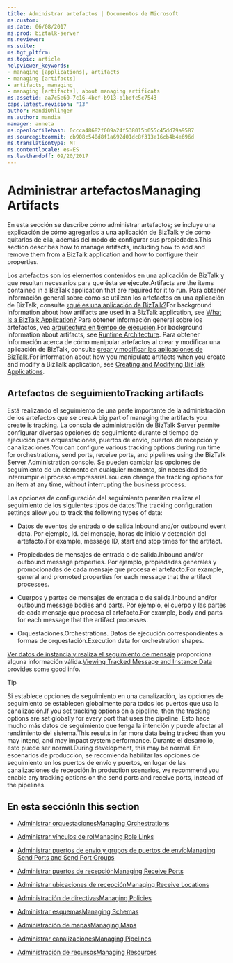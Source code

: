 ```yaml
---
title: Administrar artefactos | Documentos de Microsoft
ms.custom: 
ms.date: 06/08/2017
ms.prod: biztalk-server
ms.reviewer: 
ms.suite: 
ms.tgt_pltfrm: 
ms.topic: article
helpviewer_keywords:
- managing [applications], artifacts
- managing [artifacts]
- artifacts, managing
- managing [artifacts], about managing artificats
ms.assetid: aa7c5e60-7c16-4bcf-b913-b1bdfc5c7543
caps.latest.revision: "13"
author: MandiOhlinger
ms.author: mandia
manager: anneta
ms.openlocfilehash: 0ccca48682f009a24f538015b055c45dd79a9587
ms.sourcegitcommit: cb908c540d8f1a692d01dc8f313e16cb4b4e696d
ms.translationtype: MT
ms.contentlocale: es-ES
ms.lasthandoff: 09/20/2017
---
```

# <a name="managing-artifacts"></a><span data-ttu-id="aad75-102">Administrar artefactos</span><span class="sxs-lookup"><span data-stu-id="aad75-102">Managing Artifacts</span></span>
<span data-ttu-id="aad75-103">En esta sección se describe cómo administrar artefactos; se incluye una explicación de cómo agregarlos a una aplicación de BizTalk y de cómo quitarlos de ella, además del modo de configurar sus propiedades.</span><span class="sxs-lookup"><span data-stu-id="aad75-103">This section describes how to manage artifacts, including how to add and remove them from a BizTalk application and how to configure their properties.</span></span>  
  
 <span data-ttu-id="aad75-104">Los artefactos son los elementos contenidos en una aplicación de BizTalk y que resultan necesarios para que ésta se ejecute.</span><span class="sxs-lookup"><span data-stu-id="aad75-104">Artifacts are the items contained in a BizTalk application that are required for it to run.</span></span> <span data-ttu-id="aad75-105">Para obtener información general sobre cómo se utilizan los artefactos en una aplicación de BizTalk, consulte [¿qué es una aplicación de BizTalk?](../core/what-is-a-biztalk-application.md)</span><span class="sxs-lookup"><span data-stu-id="aad75-105">For background information about how artifacts are used in a BizTalk application, see [What Is a BizTalk Application?](../core/what-is-a-biztalk-application.md)</span></span> <span data-ttu-id="aad75-106">Para obtener información general sobre los artefactos, vea [arquitectura en tiempo de ejecución](../core/runtime-architecture.md).</span><span class="sxs-lookup"><span data-stu-id="aad75-106">For background information about artifacts, see [Runtime Architecture](../core/runtime-architecture.md).</span></span> <span data-ttu-id="aad75-107">Para obtener información acerca de cómo manipular artefactos al crear y modificar una aplicación de BizTalk, consulte [crear y modificar las aplicaciones de BizTalk](../core/creating-and-modifying-biztalk-applications.md).</span><span class="sxs-lookup"><span data-stu-id="aad75-107">For information about how you manipulate artifacts when you create and modify a BizTalk application, see [Creating and Modifying BizTalk Applications](../core/creating-and-modifying-biztalk-applications.md).</span></span>  

## <a name="tracking-artifacts"></a><span data-ttu-id="aad75-108">Artefactos de seguimiento</span><span class="sxs-lookup"><span data-stu-id="aad75-108">Tracking artifacts</span></span>
<span data-ttu-id="aad75-109">Está realizando el seguimiento de una parte importante de la administración de los artefactos que se crea.</span><span class="sxs-lookup"><span data-stu-id="aad75-109">A big part of managing the artifacts you create is tracking.</span></span> <span data-ttu-id="aad75-110">La consola de administración de BizTalk Server permite configurar diversas opciones de seguimiento durante el tiempo de ejecución para orquestaciones, puertos de envío, puertos de recepción y canalizaciones.</span><span class="sxs-lookup"><span data-stu-id="aad75-110">You can configure various tracking options during run time for orchestrations, send ports, receive ports, and pipelines using the BizTalk Server Administration console.</span></span> <span data-ttu-id="aad75-111">Se pueden cambiar las opciones de seguimiento de un elemento en cualquier momento, sin necesidad de interrumpir el proceso empresarial.</span><span class="sxs-lookup"><span data-stu-id="aad75-111">You can change the tracking options for an item at any time, without interrupting the business process.</span></span>

<span data-ttu-id="aad75-112">Las opciones de configuración del seguimiento permiten realizar el seguimiento de los siguientes tipos de datos:</span><span class="sxs-lookup"><span data-stu-id="aad75-112">The tracking configuration settings allow you to track the following types of data:</span></span>

- <span data-ttu-id="aad75-113">Datos de eventos de entrada o de salida.</span><span class="sxs-lookup"><span data-stu-id="aad75-113">Inbound and/or outbound event data.</span></span> <span data-ttu-id="aad75-114">Por ejemplo, Id. del mensaje, horas de inicio y detención del artefacto.</span><span class="sxs-lookup"><span data-stu-id="aad75-114">For example, message ID, start and stop times for the artifact.</span></span>

- <span data-ttu-id="aad75-115">Propiedades de mensajes de entrada o de salida.</span><span class="sxs-lookup"><span data-stu-id="aad75-115">Inbound and/or outbound message properties.</span></span> <span data-ttu-id="aad75-116">Por ejemplo, propiedades generales y promocionadas de cada mensaje que procesa el artefacto.</span><span class="sxs-lookup"><span data-stu-id="aad75-116">For example, general and promoted properties for each message that the artifact processes.</span></span>

- <span data-ttu-id="aad75-117">Cuerpos y partes de mensajes de entrada o de salida.</span><span class="sxs-lookup"><span data-stu-id="aad75-117">Inbound and/or outbound message bodies and parts.</span></span> <span data-ttu-id="aad75-118">Por ejemplo, el cuerpo y las partes de cada mensaje que procesa el artefacto.</span><span class="sxs-lookup"><span data-stu-id="aad75-118">For example, body and parts for each message that the artifact processes.</span></span>

- <span data-ttu-id="aad75-119">Orquestaciones.</span><span class="sxs-lookup"><span data-stu-id="aad75-119">Orchestrations.</span></span> <span data-ttu-id="aad75-120">Datos de ejecución correspondientes a formas de orquestación.</span><span class="sxs-lookup"><span data-stu-id="aad75-120">Execution data for orchestration shapes.</span></span>

<span data-ttu-id="aad75-121">[Ver datos de instancia y realiza el seguimiento de mensaje](../core/viewing-tracked-message-and-instance-data.md) proporciona alguna información válida.</span><span class="sxs-lookup"><span data-stu-id="aad75-121">[Viewing Tracked Message and Instance Data](../core/viewing-tracked-message-and-instance-data.md) provides some good info.</span></span> 


> [!TIP]
> <span data-ttu-id="aad75-122">Si establece opciones de seguimiento en una canalización, las opciones de seguimiento se establecen globalmente para todos los puertos que usa la canalización.</span><span class="sxs-lookup"><span data-stu-id="aad75-122">If you set tracking options on a pipeline, then the tracking options are set globally for every port that uses the pipeline.</span></span> <span data-ttu-id="aad75-123">Esto hace mucho más datos de seguimiento que tenga la intención y puede afectar al rendimiento del sistema.</span><span class="sxs-lookup"><span data-stu-id="aad75-123">This results in far more data being tracked than you may intend, and may impact system performance.</span></span> <span data-ttu-id="aad75-124">Durante el desarrollo, esto puede ser normal.</span><span class="sxs-lookup"><span data-stu-id="aad75-124">During development, this may be normal.</span></span> <span data-ttu-id="aad75-125">En escenarios de producción, se recomienda habilitar las opciones de seguimiento en los puertos de envío y puertos, en lugar de las canalizaciones de recepción.</span><span class="sxs-lookup"><span data-stu-id="aad75-125">In production scenarios, we recommend you enable any tracking options on the send ports and receive ports, instead of the pipelines.</span></span>
  
## <a name="in-this-section"></a><span data-ttu-id="aad75-126">En esta sección</span><span class="sxs-lookup"><span data-stu-id="aad75-126">In this section</span></span>  
  
-   [<span data-ttu-id="aad75-127">Administrar orquestaciones</span><span class="sxs-lookup"><span data-stu-id="aad75-127">Managing Orchestrations</span></span>](../core/managing-orchestrations.md)  
  
-   [<span data-ttu-id="aad75-128">Administrar vínculos de rol</span><span class="sxs-lookup"><span data-stu-id="aad75-128">Managing Role Links</span></span>](../core/managing-role-links.md)  
  
-   [<span data-ttu-id="aad75-129">Administrar puertos de envío y grupos de puertos de envío</span><span class="sxs-lookup"><span data-stu-id="aad75-129">Managing Send Ports and Send Port Groups</span></span>](../core/managing-send-ports-and-send-port-groups.md)  
  
-   [<span data-ttu-id="aad75-130">Administrar puertos de recepción</span><span class="sxs-lookup"><span data-stu-id="aad75-130">Managing Receive Ports</span></span>](../core/managing-receive-ports.md)  
  
-   [<span data-ttu-id="aad75-131">Administrar ubicaciones de recepción</span><span class="sxs-lookup"><span data-stu-id="aad75-131">Managing Receive Locations</span></span>](../core/managing-receive-locations.md)  
  
-   [<span data-ttu-id="aad75-132">Administración de directivas</span><span class="sxs-lookup"><span data-stu-id="aad75-132">Managing Policies</span></span>](../core/managing-policies.md)  
  
-   [<span data-ttu-id="aad75-133">Administrar esquemas</span><span class="sxs-lookup"><span data-stu-id="aad75-133">Managing Schemas</span></span>](../core/managing-schemas.md)  
  
-   [<span data-ttu-id="aad75-134">Administración de mapas</span><span class="sxs-lookup"><span data-stu-id="aad75-134">Managing Maps</span></span>](../core/managing-maps.md)  
  
-   [<span data-ttu-id="aad75-135">Administrar canalizaciones</span><span class="sxs-lookup"><span data-stu-id="aad75-135">Managing Pipelines</span></span>](../core/managing-pipelines.md)  
  
-   [<span data-ttu-id="aad75-136">Administración de recursos</span><span class="sxs-lookup"><span data-stu-id="aad75-136">Managing Resources</span></span>](../core/managing-resources.md)